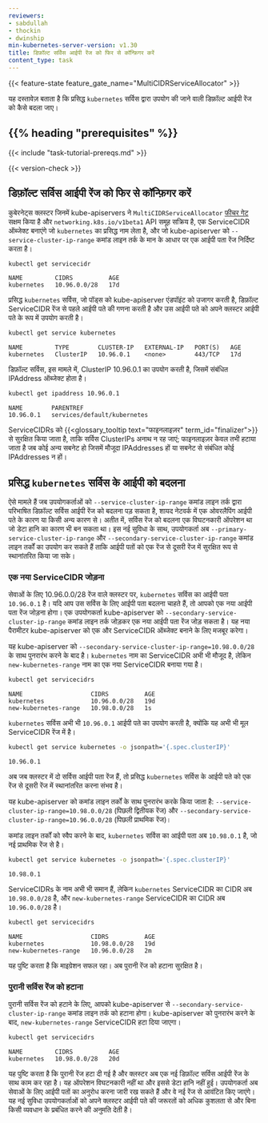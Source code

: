 ```yaml
---
reviewers:
- sabdullah
- thockin
- dwinship
min-kubernetes-server-version: v1.30
title: डिफ़ॉल्ट सर्विस आईपी रेंज को फिर से कॉन्फ़िगर करें
content_type: task
---
```


<!-- overview -->

{{< feature-state feature_gate_name="MultiCIDRServiceAllocator" >}}

यह दस्तावेज़ बताता है कि प्रसिद्ध `kubernetes` सर्विस द्वारा उपयोग की जाने वाली डिफ़ॉल्ट आईपी रेंज को कैसे बदला जाए।

## {{% heading "prerequisites" %}}

{{< include "task-tutorial-prereqs.md" >}}

{{< version-check >}}

<!-- steps -->

## डिफ़ॉल्ट सर्विस आईपी रेंज को फिर से कॉन्फ़िगर करें

कुबेरनेट्स क्लस्टर जिनमें kube-apiservers ने `MultiCIDRServiceAllocator`
[फीचर गेट](/docs/reference/command-line-tools-reference/feature-gates/) सक्षम किया है और
`networking.k8s.io/v1beta1` API समूह सक्रिय है, एक ServiceCIDR ऑब्जेक्ट बनाएंगे जो
`kubernetes` का प्रसिद्ध नाम लेता है, और जो kube-apiserver को `--service-cluster-ip-range` कमांड लाइन तर्क के मान के आधार पर एक आईपी पता रेंज निर्दिष्ट करता है।

```sh
kubectl get servicecidr
```

```
NAME         CIDRS          AGE
kubernetes   10.96.0.0/28   17d
```

प्रसिद्ध `kubernetes` सर्विस, जो पॉड्स को kube-apiserver एंडपॉइंट को उजागर करती है, डिफ़ॉल्ट ServiceCIDR रेंज से पहले आईपी पते की गणना करती है और उस आईपी पते को अपने
क्लस्टर आईपी पते के रूप में उपयोग करती है।

```sh
kubectl get service kubernetes
```

```
NAME         TYPE        CLUSTER-IP   EXTERNAL-IP   PORT(S)   AGE
kubernetes   ClusterIP   10.96.0.1    <none>        443/TCP   17d
```

डिफ़ॉल्ट सर्विस, इस मामले में, ClusterIP 10.96.0.1 का उपयोग करती है, जिसमें संबंधित IPAddress ऑब्जेक्ट होता है।

```sh
kubectl get ipaddress 10.96.0.1
```

```
NAME        PARENTREF
10.96.0.1   services/default/kubernetes
```

ServiceCIDRs को {{<glossary_tooltip text="फाइनलाइज़र" term_id="finalizer">}} से सुरक्षित किया जाता है,
ताकि सर्विस ClusterIPs अनाथ न रह जाएं; फाइनलाइज़र केवल तभी हटाया जाता है जब कोई अन्य सबनेट
हो जिसमें मौजूदा IPAddresses हों या सबनेट से संबंधित कोई IPAddresses न हों।

## प्रसिद्ध `kubernetes` सर्विस के आईपी को बदलना

ऐसे मामले हैं जब उपयोगकर्ताओं को `--service-cluster-ip-range` कमांड लाइन तर्क द्वारा परिभाषित डिफ़ॉल्ट सर्विस आईपी रेंज को बदलना पड़ सकता है,
शायद नेटवर्क में एक ओवरलैपिंग आईपी पते के कारण या किसी अन्य कारण से।
अतीत में, सर्विस रेंज को बदलना एक विघटनकारी ऑपरेशन था जो डेटा हानि का कारण भी बन सकता था।
इस नई सुविधा के साथ, उपयोगकर्ता अब `--primary-service-cluster-ip-range` और `--secondary-service-cluster-ip-range` कमांड लाइन तर्कों का उपयोग कर सकते हैं ताकि
आईपी पतों को एक रेंज से दूसरी रेंज में सुरक्षित रूप से स्थानांतरित किया जा सके।

### एक नया ServiceCIDR जोड़ना

सेवाओं के लिए 10.96.0.0/28 रेंज वाले क्लस्टर पर, `kubernetes` सर्विस का आईपी पता `10.96.0.1` है।
यदि आप उस सर्विस के लिए आईपी पता बदलना चाहते हैं, तो आपको एक नया आईपी पता रेंज जोड़ना होगा।
एक उपयोगकर्ता kube-apiserver को `--secondary-service-cluster-ip-range` कमांड लाइन तर्क जोड़कर एक नया आईपी पता रेंज जोड़ सकता है।
यह नया पैरामीटर kube-apiserver को एक और ServiceCIDR ऑब्जेक्ट बनाने के लिए मजबूर करेगा।

यह kube-apiserver को `--secondary-service-cluster-ip-range=10.98.0.0/28` के साथ पुनरारंभ करने के बाद है।
`kubernetes` नाम का ServiceCIDR अभी भी मौजूद है, लेकिन `new-kubernetes-range` नाम का एक नया ServiceCIDR बनाया गया है।

```sh
kubectl get servicecidrs
```

```
NAME                   CIDRS          AGE
kubernetes             10.96.0.0/28   19d
new-kubernetes-range   10.98.0.0/28   1s
```

`kubernetes` सर्विस अभी भी `10.96.0.1` आईपी पते का उपयोग करती है, क्योंकि यह अभी भी मूल ServiceCIDR रेंज में है।

```sh
kubectl get service kubernetes -o jsonpath='{.spec.clusterIP}'
```

```
10.96.0.1
```

अब जब क्लस्टर में दो सर्विस आईपी पता रेंज हैं, तो प्रसिद्ध `kubernetes` सर्विस के आईपी पते को एक रेंज से दूसरी रेंज में स्थानांतरित करना संभव है।

यह kube-apiserver को कमांड लाइन तर्कों के साथ पुनरारंभ करके किया जाता है:
`--service-cluster-ip-range=10.98.0.0/28` (पिछली द्वितीयक रेंज) और `--secondary-service-cluster-ip-range=10.96.0.0/28` (पिछली प्राथमिक रेंज)।

कमांड लाइन तर्कों को स्वैप करने के बाद, `kubernetes` सर्विस का आईपी पता अब `10.98.0.1` है,
जो नई प्राथमिक रेंज से है।

```sh
kubectl get service kubernetes -o jsonpath='{.spec.clusterIP}'
```

```
10.98.0.1
```

ServiceCIDRs के नाम अभी भी समान हैं, लेकिन `kubernetes` ServiceCIDR का CIDR अब `10.98.0.0/28` है,
और `new-kubernetes-range` ServiceCIDR का CIDR अब `10.96.0.0/28` है।

```sh
kubectl get servicecidrs
```

```
NAME                   CIDRS          AGE
kubernetes             10.98.0.0/28   19d
new-kubernetes-range   10.96.0.0/28   2m
```

यह पुष्टि करता है कि माइग्रेशन सफल रहा। अब पुरानी रेंज को हटाना सुरक्षित है।

### पुरानी सर्विस रेंज को हटाना

पुरानी सर्विस रेंज को हटाने के लिए, आपको kube-apiserver से `--secondary-service-cluster-ip-range` कमांड लाइन तर्क को हटाना होगा।
kube-apiserver को पुनरारंभ करने के बाद, `new-kubernetes-range` ServiceCIDR हटा दिया जाएगा।

```sh
kubectl get servicecidrs
```

```
NAME         CIDRS          AGE
kubernetes   10.98.0.0/28   20d
```

यह पुष्टि करता है कि पुरानी रेंज हटा दी गई है और क्लस्टर अब एक नई डिफ़ॉल्ट सर्विस आईपी रेंज के साथ काम कर रहा है।
यह ऑपरेशन विघटनकारी नहीं था और इससे डेटा हानि नहीं हुई।
उपयोगकर्ता अब सेवाओं के लिए आईपी पतों का अनुरोध करना जारी रख सकते हैं और वे नई रेंज से आवंटित किए जाएंगे।
यह नई सुविधा उपयोगकर्ताओं को अपने क्लस्टर आईपी पते की जरूरतों को अधिक कुशलता से और बिना किसी व्यवधान के प्रबंधित करने की अनुमति देती है। 